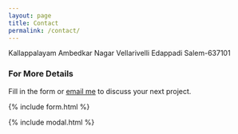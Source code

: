 ```yaml
---
layout: page
title: Contact
permalink: /contact/
---
```



Kallappalayam Ambedkar Nagar
Vellarivelli
Edappadi
Salem-637101


### For More Details

Fill in the form or [email me](mailto:{{bhimaraobrothers@gmail.com}}) to discuss your next project.

{% include form.html %}

{% include modal.html %}
